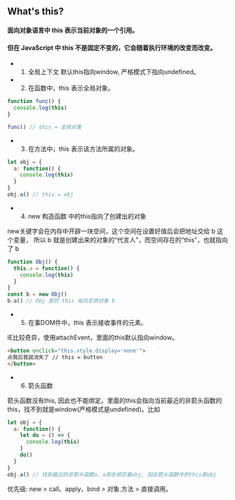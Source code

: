 ## What's this?
#### 面向对象语言中 this 表示当前对象的一个引用。

#### 但在 JavaScript 中 this 不是固定不变的，它会随着执行环境的改变而改变。

* 1. 全局上下文
  默认this指向window, 严格模式下指向undefined。

* 2. 在函数中，this 表示全局对象。
```javascript
function func() {
  console.log(this)
}

func() // this = 全局对象
```

* 3. 在方法中，this 表示该方法所属的对象。
```javascript
let obj = {
  a: function() {
    console.log(this)
  }
}
obj.a() // this = obj
```

* 4. new 构造函数 中的this指向了创建出的对象

new关键字会在内存中开辟一块空间，这个空间在设置好值后会把地址交给 b 这个变量，
所以 b 就是创建出来的对象的“代言人”，而空间存在的“this”，也就指向了 b 
```javascript
function Obj() {
  this.a = function() {
    console.log(this)
  }
}
const b = new Obj()
b.a() // Obj 里的 this 指向实例对象 b
```

* 5. 在事DOM件中，this 表示接收事件的元素。

IE比较奇异，使用attachEvent，里面的this默认指向window。
```html
<button onclick="this.style.display='none'">
点我后我就消失了 // this = button
</button>
```

* 6. 箭头函数

箭头函数没有this, 因此也不能绑定。里面的this会指向当前最近的非箭头函数的this，找不到就是window(严格模式是undefined)。比如
```javascript
let obj = {
  a: function() {
    let do = () => {
      console.log(this)
    }
    do()
  }
}
obj.a() // 找到最近的非箭头函数a，a现在绑定着obj, 因此箭头函数中的this是obj
```
优先级: new > call、apply、bind > 对象.方法 > 直接调用。 